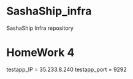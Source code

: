 # SashaShip_infra
SashaShip Infra repository

# HomeWork 4
testapp_IP = 35.233.8.240
testapp_port = 9292

